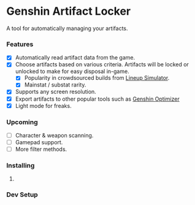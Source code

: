 <!--
TODO

- [x] Artifact end of list detection
- [x] Artifact card string formatting
- [x] Artifact card lock state
- [ ] Update read artifacts when locking to reflect new lock status
- [ ] Tooltips, hovers
- [ ] Pause on _any_ keyboard press (+resume??/stop)
- [x] Dropdown
  - Routine lock options read, read&lock, lock
  - Scoring method popularity/rarity with and/or condition
- [x] export data
- [x] 16:9 (1920×1080), 16:10 (1920×1200)
  - [ ] Adding screen resolutions readme
- [ ] Install instructions + images
- [x] GL window icon
- [ ] remove this list and publish :)

Stretch:

- scrape data from from other languages of lineup simulator
- bg art
- scan other pages
- overlay with keystroke info (e.g. emergency stop)
- find better source for GOOD data
- Pause on bad data, option to skip artifact or skip all, maybe fix on the spot
- Test score percentile creation
- General repo qol: git merge hooks for testing etc.
- VJoy?? and gamepad method
- Better Layout component
- Multiple artifact list layouts
- Theme large sizes (e.g. artifact card list)
- Way to filter:
  - rarity
  - level
  - substat roll chance
- lerna/package separation for main process, windows
- Language dropdown select
- Check for offset ui (when changing screen resolutions)

Minor:
- Change window chrome color when changing theme/dark mode

Fun:
- Change primary color based on favorite character

-->

# Genshin Artifact Locker

A tool for automatically managing your artifacts.

### Features

- [x] Automatically read artifact data from the game.
- [x] Choose artifacts based on various criteria. Artifacts will be locked or unlocked to make for easy disposal in-game.
  - [x] Popularity in crowdsourced builds from [Lineup Simulator].
  - [x] Mainstat / substat rarity.
- [x] Supports any screen resolution.
- [x] Export artifacts to other popular tools such as [Genshin Optimizer]
- [x] Light mode for freaks.

### Upcoming

- [ ] Character & weapon scanning.
- [ ] Gamepad support.
- [ ] More filter methods.

### Installing

1.

### Dev Setup

[Lineup Simulator]: https://act.hoyolab.com/ys/event/bbs-lineup-ys-sea/index.html
[Genshin Optimizer]: https://frzyc.github.io/genshin-optimizer
